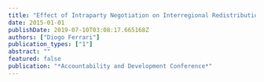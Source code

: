 ```yaml
---
title: "Effect of Intraparty Negotiation on Interregional Redistribution"
date: 2015-01-01
publishDate: 2019-07-10T03:08:17.665168Z
authors: ["Diogo Ferrari"]
publication_types: ["1"]
abstract: ""
featured: false
publication: "*Accountability and Development Conference*"
---
```


